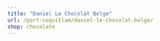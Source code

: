 ```yaml
---
title: "Daniel Le Chocolat Belge"
url: /port-coquitlam/daniel-le-chocolat-belge/
shop: chocolate
---
```

